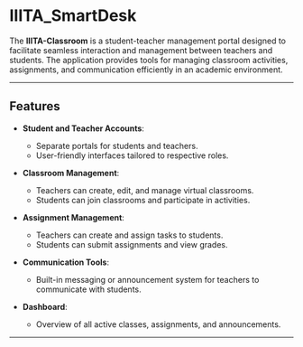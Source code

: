 # IIITA_SmartDesk

The **IIITA-Classroom** is a student-teacher management portal designed to facilitate seamless interaction and management between teachers and students. The application provides tools for managing classroom activities, assignments, and communication efficiently in an academic environment.

---

## Features

- **Student and Teacher Accounts**:
  - Separate portals for students and teachers.
  - User-friendly interfaces tailored to respective roles.
  
- **Classroom Management**:
  - Teachers can create, edit, and manage virtual classrooms.
  - Students can join classrooms and participate in activities.

- **Assignment Management**:
  - Teachers can create and assign tasks to students.
  - Students can submit assignments and view grades.

- **Communication Tools**:
  - Built-in messaging or announcement system for teachers to communicate with students.

- **Dashboard**:
  - Overview of all active classes, assignments, and announcements.

---
